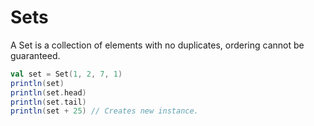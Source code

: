 Sets
====

A Set is a collection of elements with no duplicates, ordering cannot be guaranteed.

```scala
val set = Set(1, 2, 7, 1) 
println(set)
println(set.head)
println(set.tail)
println(set + 25) // Creates new instance.
```
